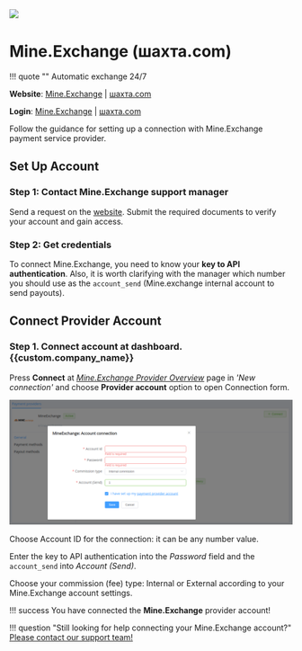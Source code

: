<img src="https://static.openfintech.io/payment_providers/mineexchange/logo.png?w=400" width="400px" >

# Mine.Exchange (шахта.com)

!!! quote ""
    Automatic exchange 24/7

**Website**: [Mine.Exchange](https://mine.exchange/en/) | [шахта.com](https://xn--80aa7cln.com/en/)

**Login**: [Mine.Exchange](https://mine.exchange/en/login/) | [шахта.com](https://шахта.com/en/login/)

Follow the guidance for setting up a connection with Mine.Exchange payment service provider.

## Set Up Account

### Step 1: Contact Mine.Exchange support manager

Send a request on the [website](https://mine.exchange/en/). Submit the required documents to verify your account and gain access.

### Step 2: Get credentials

To connect Mine.Exchange, you need to know your **key to API authentication**. Also, it is worth clarifying with the manager which number you should use as the `account_send` (Mine.exchange internal account to send payouts).

## Connect Provider Account

### Step 1. Connect account at dashboard.{{custom.company_name}}

Press **Connect** at [*Mine.Exchange Provider Overview*]({{custom.dashboard_base_url}}connect-directory/payment-providers/mineexchange/general) page in *'New connection'* and choose **Provider account** option to open Connection form.

![Connect](images/provider-account.png)

Choose Account ID for the connection: it can be any number value.

Enter the key to API authentication into the *Password* field and the `account_send` into *Account (Send)*.

Choose your commission (fee) type: Internal or External according to your Mine.Exchange account settings.

!!! success
    You have connected the **Mine.Exchange** provider account!

<!--

## Connect H2H Merchant Account

### Step 1. Connect H2H account at dashboard.{{custom.company_name}}

Press **Connect** at [*Mine.Exchange Provider Overview*]({{custom.dashboard_base_url}}connect-directory/payment-providers/mineexchange/general) page in *'New connection'* and choose **H2H Merchant account** option to open Connection form.

![Connect](images/h2h-merchant-account.png)

Enter credentials:

[//]: # (Choose Test Mode for test connection with Mine.Exchange.)

Choose Currency and Features: set these parameters according to available currencies and features for your Mine.Exchange account.

!!! success
    You have connected **Mine.Exchange** H2H merchant account!

-->

!!! question "Still looking for help connecting your Mine.Exchange account?"
    [Please contact our support team!](mailto:{{custom.support_email}})
